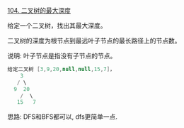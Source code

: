 [104. 二叉树的最大深度](https://leetcode-cn.com/problems/maximum-depth-of-binary-tree/solution/dfshe-bfsdu-ke-yi-by-wangyk-brgk/)

给定一个二叉树，找出其最大深度。

二叉树的深度为根节点到最远叶子节点的最长路径上的节点数。

说明: 叶子节点是指没有子节点的节点。

```java
给定二叉树 [3,9,20,null,null,15,7]，
    3
   / \
  9  20
    /  \
   15   7
```

思路: DFS和BFS都可以, dfs更简单一点.

